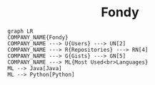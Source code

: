 <h1 align="center">Fondy</h1>

```mermaid
graph LR
COMPANY_NAME{Fondy}
COMPANY_NAME ---> U{Users} ---> UN[2]
COMPANY_NAME ---> R{Repositories} ---> RN[4]
COMPANY_NAME ---> G{Gists} ---> GN[5]
COMPANY_NAME ---> ML{Most Used<br>Languages}
ML --> Java[Java]
ML --> Python[Python]
```
